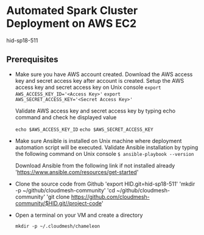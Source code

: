 # Automated Spark Cluster Deployment on AWS EC2

hid-sp18-511

## Prerequisites 

  * Make sure you have AWS account created. Download the AWS access key and secret access key after account is created.
	Setup the AWS access key and secret access key on Unix console
    `export AWS_ACCESS_KEY_ID='<Access Key>'`
    `export AWS_SECRET_ACCESS_KEY='<Secret Access Key>'`
	
	Validate AWS access key and secret access key by typing echo command and check he displayed value
	
	`echo $AWS_ACCESS_KEY_ID`
	`echo $AWS_SECRET_ACCESS_KEY`

  * Make sure Ansible is installed on Unix machine where deployment automation script will be executed. Validate Ansible installation by typing the following command on Unix console
	`$ ansible-playbook --version`
	
	Download Ansible from the following link if not installed already 
	'https://www.ansible.com/resources/get-started'
	
  * Clone the source code from Github 
	'export HID.git=hid-sp18-511'
	'mkdir -p ~/github/cloudmesh-community'
	'cd ~/github/cloudmesh-community'
	'git clone https://github.com/cloudmesh-community/$HID.git//project-code'

  * Open a terminal on your VM and create a directory 
  
    `mkdir -p ~/.cloudmesh/chameleon`


